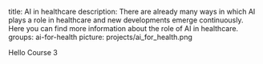 title: AI in healthcare
description: There are already many ways in which AI plays a role in healthcare and new developments emerge continuously. Here you can find more information about the role of AI in healthcare.
groups: ai-for-health
picture: projects/ai_for_health.png


Hello Course 3
